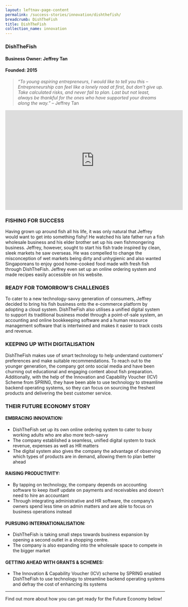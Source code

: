 ```yaml
---
layout: leftnav-page-content
permalink: /success-stories/innovation/dishthefish/
breadcrumb: DishTheFish
title: DishTheFish
collection_name: innovation
---
```


### **DishTheFish**
<h4 class="no-margin-top">Business Owner: Jeffrey Tan</h4>
<h4 class="no-margin-top">Founded: 2015</h4>

<blockquote>
  <i>“To young aspiring entrepreneurs, I would like to tell you this – Entrepreneurship can feel like a lonely road at first, but don’t give up. Take calculated risks, and never fail to plan. Last but not least, always be thankful for the ones who have supported your dreams along the way.”</i> – Jeffrey Tan 
</blockquote>

<div class="bp-youtube">
      <iframe width="560" height="315" src="https://player.vimeo.com/video/264021952" frameborder="0" allow="autoplay; encrypted-media" allowfullscreen></iframe>
</div>

### **FISHING FOR SUCCESS**

Having grown up around fish all his life, it was only natural that Jeffrey would want to get into something fishy! He watched his late father run a fish wholesale business and his elder brother set up his own fishmongering business. Jeffrey, however, sought to start his fish trade inspired by clean, sleek markets he saw overseas. He was compelled to change the misconception of wet markets being dirty and unhygienic and also wanted Singaporeans to enjoy good home-cooked food made with fresh fish through DishTheFish. Jeffrey even set up an online ordering system and made recipes easily accessible on his website. 

### **READY FOR TOMORROW’S CHALLENGES**

To cater to a new technology-savvy generation of consumers, Jeffrey decided to bring his fish business onto the e-commerce platform by adopting a cloud system. DishTheFish also utilises a unified digital system to support its traditional business model through a point-of-sale system, an accounting and online bookkeeping software and a human resource management software that is intertwined and makes it easier to track costs and revenue. 

### **KEEPING UP WITH DIGITALISATION**

DishTheFish makes use of smart technology to help understand customers’ preferences and make suitable recommendations. To reach out to the younger generation, the company got onto social media and have been churning out educational and engaging content about fish preparation. Additionally, with the help of the Innovation and Capability Voucher (ICV) Scheme from SPRING, they have been able to use technology to streamline backend operating systems, so they can focus on sourcing the freshest products and delivering the best customer service. 

### **THEIR FUTURE ECONOMY STORY**

#### **EMBRACING INNOVATION:**
* DishTheFish set up its own online ordering system to cater to busy working adults who are also more tech-savvy 
* The company established a seamless, unified digital system to track revenue, expenses as well as HR matters 
* The digital system also gives the company the advantage of observing which types of products are in demand, allowing them to plan better ahead 

#### **RAISING PRODUCTIVITY:**
* By tapping on technology, the company depends on accounting software to keep itself update on payments and receivables and doesn’t need to hire an accountant 
* Through integrating administrative and HR software, the company’s owners spend less time on admin matters and are able to focus on business operations instead 

#### **PURSUING INTERNATIONALISATION:**
* DishTheFish is taking small steps towards business expansion by opening a second outlet in a shopping centre. 
* The company is also expanding into the wholesale space to compete in the bigger market 

#### **GETTING AHEAD WITH GRANTS & SCHEMES:**
* The Innovation & Capability Voucher (ICV) scheme by SPRING enabled DishTheFish to use technology to streamline backend operating systems and defray the cost of enhancing its systems 

---

Find out more about how you can get ready for the Future Economy below!  
